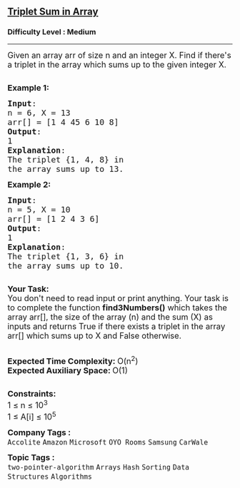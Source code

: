 <h2><a href="https://www.geeksforgeeks.org/problems/triplet-sum-in-array-1587115621/1?page=1&company[]=Amazon&company[]=Microsoft&company[]=Flipkart&company[]=Adobe&company[]=Google&category[]=Hash&sortBy=submissions">Triplet Sum in Array</a></h2><h3>Difficulty Level : Medium</h3><hr><div class="problems_problem_content__Xm_eO"><p><span style="font-size:18px">Given an array arr of size n and an integer X. Find if there's a triplet in the array which sums up to the given integer X. </span></p>

<p><br>
<span style="font-size:18px"><strong>Example 1:</strong></span></p>

<pre><span style="font-size:18px"><strong>Input</strong>:
n = 6, X = 13
arr[] = [1 4 45 6 10 8]
<strong>Output</strong>:
1
<strong>Explanation</strong>:
The triplet {1, 4, 8} in 
the array sums up to 13.</span></pre>

<p><span style="font-size:18px"><strong>Example 2:</strong></span></p>

<pre><span style="font-size:18px"><strong>Input</strong>:
n = 5, X = 10
arr[] = [1 2 4 3 6]
<strong>Output</strong>:
1
<strong>Explanation</strong>:
The triplet {1, 3, 6} in 
the array sums up to 10.</span>
</pre>

<p><br>
<span style="font-size:18px"><strong>Your Task:</strong><br>
You don't need to read input or print anything. Your task is to complete the function&nbsp;<strong>find3Numbers()</strong>&nbsp;which takes the array arr[], the size of the array (n) and the sum (X) as inputs and returns True if there exists a triplet in the array arr[] which sums up to X and False otherwise.</span></p>

<p><br>
<span style="font-size:18px"><strong>Expected Time Complexity:&nbsp;</strong>O(n<sup>2</sup>)<br>
<strong>Expected Auxiliary Space:&nbsp;</strong>O(1)</span></p>

<p><br>
<span style="font-size:18px"><strong>Constraints:</strong><br>
1 ≤ n ≤ 10<sup>3</sup><br>
1 ≤ A[i] ≤ 10<sup>5</sup></span></p>
</div><p><span style=font-size:18px><strong>Company Tags : </strong><br><code>Accolite</code>&nbsp;<code>Amazon</code>&nbsp;<code>Microsoft</code>&nbsp;<code>OYO Rooms</code>&nbsp;<code>Samsung</code>&nbsp;<code>CarWale</code>&nbsp;<br><p><span style=font-size:18px><strong>Topic Tags : </strong><br><code>two-pointer-algorithm</code>&nbsp;<code>Arrays</code>&nbsp;<code>Hash</code>&nbsp;<code>Sorting</code>&nbsp;<code>Data Structures</code>&nbsp;<code>Algorithms</code>&nbsp;